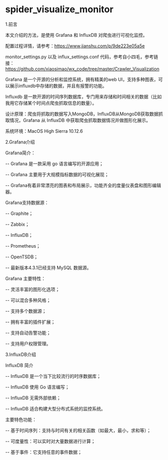 # spider_visualize_monitor


1.前言

本文介绍的方法，是使用 Grafana 和 InfluxDB 对爬虫进行可视化监控。

配置过程详情，请参考：https://www.jianshu.com/p/9de223e05a5e

monitor_settings.py 以及 influx_settings.conf 代码，参考自小四毛，参考链接：https://github.com/xiaosimao/wx_code/tree/master/Crawler_Visualization

Grafana 是一个开源的分析和监控系统，拥有精美的web UI，支持多种图表，可以展示influxdb中存储的数据，并且有报警的功能。

Influxdb 是一款开源的时间序列数据库，专门用来存储和时间相关的数据（比如我用它存储某个时间点爬虫抓取信息的数量）。

设计原理：爬虫将抓取的数据写入MongoDB，InfluxDB从MongoDB获取数据抓取情况，Grafana 从 InfluxDB 中获取爬虫抓取数据情况并做图形化展示。

系统环境：MacOS High Sierra 10.12.6

2.Grafana介绍

Grafana简介：

-- Grafana 是一款采用 go 语言编写的开源应用；

-- Grafana 主要用于大规模指标数据的可视化展现；

-- Grafana有着非常漂亮的图表和布局展示，功能齐全的度量仪表盘和图形编辑器。

Grafana支持数据源：

-- Graphite；

-- Zabbix；

-- InfluxDB；

-- Prometheus；

-- OpenTSDB；

-- 最新版本4.3.1已经支持 MySQL 数据源。

Grafana 主要特性：

-- 灵活丰富的图形化选项；

-- 可以混合多种风格；

-- 支持多个数据源；

-- 拥有丰富的插件扩展；

-- 支持自动告警功能；

-- 支持用户权限管理。


3.InfluxDB介绍

InfluxDB 简介

-- InfluxDB 是一个当下比较流行的时序数据库；

-- InfluxDB 使用 Go 语言编写；

-- InfluxDB 无需外部依赖；

-- InfluxDB 适合构建大型分布式系统的监控系统。

主要特色功能：

-- 基于时间序列：支持与时间有关的相关函数（如最大，最小，求和等）；

-- 可度量性：可以实时对大量数据进行计算；

-- 基于事件：它支持任意的事件数据；
